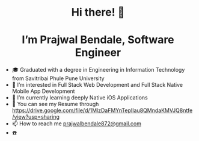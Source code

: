 <h1 align="center">
Hi there! 👋
</h1>

<h1 align="center"> I’m Prajwal Bendale, Software Engineer</h1>

- 🎓 Graduated with a degree in Engineering in Information Technology from Savitribai Phule Pune University
- 👀 I’m interested in Full Stack Web Development and Full Stack Native Mobile App Development
- 🌱 I’m currently learning deeply Native iOS Applications
- 💞️ You can see my Resume through https://drive.google.com/file/d/1MlzDaFMYnTepIIau8QMndaKMVJQ8ntfe/view?usp=sharing
- 📫 How to reach me prajwalbendale872@gmail.com
- :phone:
<!---
PrajwalBendale/PrajwalBendale is a ✨ special ✨ repository because its `README.md` (this file) appears on your GitHub profile.
You can click the Preview link to take a look at your changes.
--->
